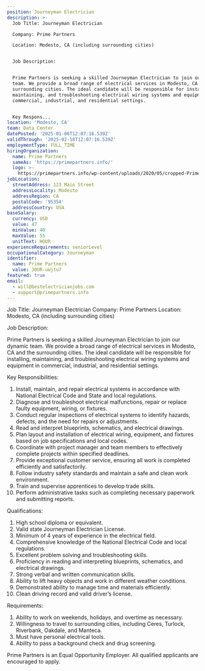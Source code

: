 ```yaml
---
position: Journeyman Electrician
description: >-
  Job Title: Journeyman Electrician

  Company: Prime Partners

  Location: Modesto, CA (including surrounding cities)


  Job Description:


  Prime Partners is seeking a skilled Journeyman Electrician to join our dynamic
  team. We provide a broad range of electrical services in Modesto, CA and the
  surrounding cities. The ideal candidate will be responsible for installing,
  maintaining, and troubleshooting electrical wiring systems and equipment in
  commercial, industrial, and residential settings.


  Key Respons...
location: 'Modesto, CA'
team: Data Center
datePosted: '2025-01-06T12:07:16.539Z'
validThrough: '2025-02-18T12:07:16.539Z'
employmentType: FULL_TIME
hiringOrganization:
  name: Prime Partners
  sameAs: 'https://primepartners.info/'
  logo: >-
    https://primepartners.info/wp-content/uploads/2020/05/cropped-Prime-Partners-Logo-NO-BG-1-1.png
jobLocation:
  streetAddress: 123 Main Street
  addressLocality: Modesto
  addressRegion: CA
  postalCode: '95354'
  addressCountry: USA
baseSalary:
  currency: USD
  value: 47
  minValue: 40
  maxValue: 55
  unitText: HOUR
experienceRequirements: seniorLevel
occupationalCategory: Journeyman
identifier:
  name: Prime Partners
  value: JOUR-uwjtu7
featured: true
email:
  - will@bestelectricianjobs.com
  - support@primepartners.info
---
```




Job Title: Journeyman Electrician
Company: Prime Partners
Location: Modesto, CA (including surrounding cities)

Job Description:

Prime Partners is seeking a skilled Journeyman Electrician to join our dynamic team. We provide a broad range of electrical services in Modesto, CA and the surrounding cities. The ideal candidate will be responsible for installing, maintaining, and troubleshooting electrical wiring systems and equipment in commercial, industrial, and residential settings.

Key Responsibilities:

1. Install, maintain, and repair electrical systems in accordance with National Electrical Code and State and local regulations.
2. Diagnose and troubleshoot electrical malfunctions, repair or replace faulty equipment, wiring, or fixtures.
3. Conduct regular inspections of electrical systems to identify hazards, defects, and the need for repairs or adjustments.
4. Read and interpret blueprints, schematics, and electrical drawings.
5. Plan layout and installation of electrical wiring, equipment, and fixtures based on job specifications and local codes.
6. Coordinate with project manager and team members to effectively complete projects within specified deadlines.
7. Provide exceptional customer service, ensuring all work is completed efficiently and satisfactorily.
8. Follow industry safety standards and maintain a safe and clean work environment.
9. Train and supervise apprentices to develop trade skills.
10. Perform administrative tasks such as completing necessary paperwork and submitting reports.

Qualifications:

1. High school diploma or equivalent.
2. Valid state Journeyman Electrician License.
3. Minimum of 4 years of experience in the electrical field.
4. Comprehensive knowledge of the National Electrical Code and local regulations.
5. Excellent problem solving and troubleshooting skills.
6. Proficiency in reading and interpreting blueprints, schematics, and electrical drawings.
7. Strong verbal and written communication skills.
8. Ability to lift heavy objects and work in different weather conditions.
9. Demonstrated ability to manage time and materials efficiently.
10. Clean driving record and valid driver’s license.

Requirements:

1. Ability to work on weekends, holidays, and overtime as necessary.
2. Willingness to travel to surrounding cities, including Ceres, Turlock, Riverbank, Oakdale, and Manteca.
3. Must have personal electrical tools.
4. Ability to pass a background check and drug screening.

Prime Partners is an Equal Opportunity Employer. All qualified applicants are encouraged to apply.
